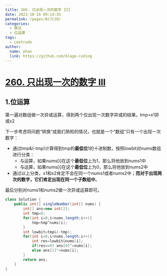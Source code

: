 ```yaml
---
title: 260. 只出现一次的数字 III
date: 2023-10-16 09:14:35
permalink: /pages/8c7c20/
categories:
  - 算法
  - 位运算
tags:
  - Leetcode
author: 
  name: phan
  link: https://github.com/blage-coding
---
```

# [260. 只出现一次的数字 III](https://leetcode.cn/problems/single-number-iii/)

## 1.位运算

第一遍对数组做一次异或运算，得到两个仅出现一次数字异或的结果。tmp=x1异或x2

下一步考虑将问题“转换”成我们熟知的情况，也就是一个“数组”只有一个出现一次数字：

- 通过tmp&(-tmp)计算得到tmp的**最低位**1的十进制数，按照lowbit对nums数组进行分类：
  - 与运算，如果nums\[i\]在这个**最低位**上为1，那么将他放到nums1中
  - 与运算，如果nums\[i\]在这个**最低位**上为0，那么将他放到nums2中
- 通过以上分类，x1和x2肯定不会在同一个nums1或者nums2中；**而对于出现两次的数字，它们肯定出现在同一个子数组中**。

最后分别对nums1和nums2做一次异或运算即可。

```java
class Solution {
    public int[] singleNumber(int[] nums) {
        int[] ans=new int[2];
        int tmp=0;
        for(int i=0;i<nums.length;i++){
            tmp=tmp^nums[i];
        }
        int lowbit=tmp&(-tmp);
        for(int i=0;i<nums.length;i++){
            int res=lowbit&nums[i];
            if(res==0) ans[0]^=nums[i];
            else ans[1]^=nums[i];
        }
        return ans;
    }
}
```


